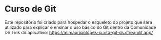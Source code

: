 # Curso de Git
Este repositório foi criado para hospedar o esqueleto do projeto que será utilizado para explicar e ensinar o uso básico do Git dentro da Comunidade DS
Link do aplicativo: https://mlmauriciolopes-curso-git-ds.streamlit.app/
